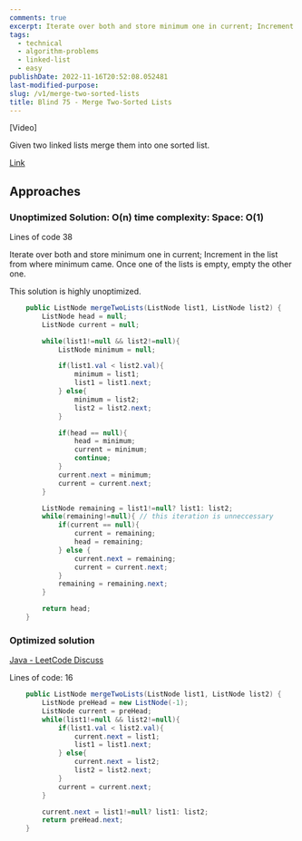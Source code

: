 ```yaml
---
comments: true
excerpt: Iterate over both and store minimum one in current; Increment in the list from where minimum came. Once one of the lists is empty, empty the other one.
tags:
  - technical
  - algorithm-problems
  - linked-list
  - easy
publishDate: 2022-11-16T20:52:08.052481
last-modified-purpose:
slug: /v1/merge-two-sorted-lists
title: Blind 75 - Merge Two-Sorted Lists
---
```


[Video]

Given two linked lists merge them into one sorted list.

[Link](https://leetcode.com/problems/merge-two-sorted-lists/)

## Approaches

### Unoptimized Solution: O(n) time complexity: Space: O(1)

Lines of code 38

Iterate over both and store minimum one in current; Increment in the list from where minimum came. Once one of the lists is empty, empty the other one.

This solution is highly unoptimized.

```java
    public ListNode mergeTwoLists(ListNode list1, ListNode list2) {
        ListNode head = null;
        ListNode current = null;

        while(list1!=null && list2!=null){
            ListNode minimum = null;

            if(list1.val < list2.val){
                minimum = list1;
                list1 = list1.next;
            } else{
                minimum = list2;
                list2 = list2.next;
            }

            if(head == null){
                head = minimum;
                current = minimum;
                continue;
            }
            current.next = minimum;
            current = current.next;
        }

        ListNode remaining = list1!=null? list1: list2;
        while(remaining!=null){ // this iteration is unneccessary
            if(current == null){
                current = remaining;
                head = remaining;
            } else {
                current.next = remaining;
                current = current.next;
            }
            remaining = remaining.next;
        }

        return head;
    }
```

### Optimized solution

[Java - LeetCode Discuss](https://leetcode.com/problems/merge-two-sorted-lists/discuss/2809815/Java)

Lines of code: 16

```java
    public ListNode mergeTwoLists(ListNode list1, ListNode list2) {
        ListNode preHead = new ListNode(-1);
        ListNode current = preHead;
        while(list1!=null && list2!=null){
            if(list1.val < list2.val){
                current.next = list1;
                list1 = list1.next;
            } else{
                current.next = list2;
                list2 = list2.next;
            }
            current = current.next;
        }

        current.next = list1!=null? list1: list2;
        return preHead.next;
    }
```
